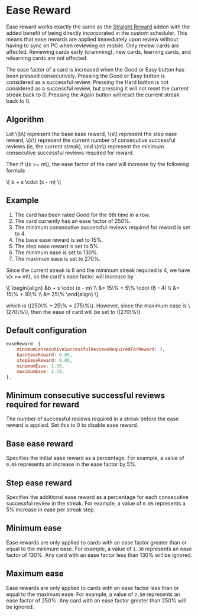 # Ease Reward

Ease reward works exactly the same as the [Straight
Reward](https://ankiweb.net/shared/info/957961234) addon with the added benefit
of being directly incorporated in the custom scheduler. This means that ease
rewards are applied immediately upon review without having to sync on PC when
reviewing on mobile. Only review cards are affected. Reviewing cards early
(cramming), new cards, learning cards, and relearning cards are not affected.

The ease factor of a card is increased when the Good or Easy button has been
pressed consecutively. Pressing the Good or Easy button is considered as a
successful review. Pressing the Hard button is not considered as a successful
review, but pressing it will not reset the current streak back to 0. Pressing
the Again button will reset the current streak back to 0.

## Algorithm

Let \\(b\\) represent the base ease reward, \\(s\\) represent the step ease
reward, \\(x\\) represent the current number of consecutive successful reviews
(ie, the current streak), and \\(m\\) represent the minimum consecutive
successful reviews required for reward.

Then if \\(x >= m\\), the ease factor of the card will increase by the following
formula

\\[
b + s \cdot (x - m)
\\]

## Example

1. The card has been rated Good for the 6th time in a row.
2. The card currently has an ease factor of 250%.
3. The minimum consecutive successful reviews required for reward is set to 4.
4. The base ease reward is set to 15%.
5. The step ease reward is set to 5%.
6. The minimum ease is set to 130%.
7. The maximum ease is set to 270%.

Since the current streak is 6 and the minimum streak required is 4, we have
\\(x >= m\\), so the card's ease factor will increase by

\\[
\begin{align}
&b + s \cdot (x - m) \\\\
&= 15\\% + 5\\% \cdot (6 - 4) \\\\
&= 15\\% + 10\\% \\\\
&= 25\\%
\end{align}
\\]

which is \\(250\\% + 25\\% = 275\\%\\). However, since the maximum ease is
\\(270\\%\\), then the ease of card will be set to \\(270\\%\\).


## Default configuration

```javascript
easeReward: {
    minimumConsecutiveSuccessfulReviewsRequiredForReward: 3,
    baseEaseReward: 0.05,
    stepEaseReward: 0.05,
    minimumEase: 1.30,
    maximumEase: 2.50,
},
```

## Minimum consecutive successful reviews required for reward

The number of successful reviews required in a streak before the ease reward is
applied. Set this to 0 to disable ease reward.

## Base ease reward

Specifies the initial ease reward as a percentage. For example, a value of
`0.05` represents an increase in the ease factor by 5%.

## Step ease reward

Specifies the additional ease reward as a percentage for each consecutive
successful review in the streak. For example, a value of `0.05` represents a 5%
increase in ease per streak step.

## Minimum ease

Ease rewards are only applied to cards with an ease factor greater than or equal
to the minimum ease. For example, a value of `1.30` represents an ease factor of
130%. Any card with an ease factor less than 130% will be ignored.

## Maximum ease

Ease rewards are only applied to cards with an ease factor less than or equal
to the maximum ease. For example, a value of `2.50` represents an ease factor of
250%. Any card with an ease factor greater than 250% will be ignored.
